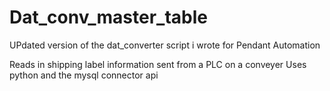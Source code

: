 # Dat_conv_master_table

UPdated version of the dat_converter script i wrote for Pendant Automation

Reads in shipping label information sent from a PLC on a conveyer
Uses python and the mysql connector api
